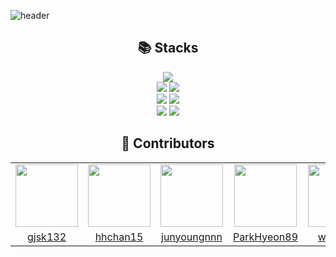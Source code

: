 ![header](https://capsule-render.vercel.app/api?type=waving&desc=2024%20-%201%20-%20Game%201%20team&text=CAT%20TOWN&animation=fadeIn&fontsize=30&color=gradient&customColorList=1,2,3&height=200&fontColor=ffffff&fontAlign=75&fontAlign=75&fontAlignY=45&descAlign=83.6&descAlignY=20)

<div align=center><h2>📚 Stacks</h2></div>

<div align=center> 
  <img src="https://img.shields.io/badge/unity-ffffff?style=for-the-badge&logo=unity&logoColor=black"> 
  <br>
  
  <img src="https://img.shields.io/badge/c sharp-512bd4?style=for-the-badge&logo=csharp&logoColor=white">
  <img src="https://img.shields.io/badge/visual studio-5c2d91?style=for-the-badge&logo=visualstudio&logoColor=white">
  <br>
  
  <img src="https://img.shields.io/badge/notion-000000?style=for-the-badge&logo=notion&logoColor=white">
  <img src="https://img.shields.io/badge/discord-5865f2?style=for-the-badge&logo=discord&logoColor=white">
  <br>
  
  <img src="https://img.shields.io/badge/github-181717?style=for-the-badge&logo=github&logoColor=white">
  <img src="https://img.shields.io/badge/git-F05032?style=for-the-badge&logo=git&logoColor=white">
  <br>
</div>

<div align=center><h2>🐥 Contributors</h2></div>

<div align=center>
<table>
  <tr>
    <td align="center"><a href="https://github.com/gjsk132"><img src="https://avatars.githubusercontent.com/u/113815454?v=4" width="100px;" alt=""/>
    <td align="center"><a href="https://github.com/hhchan15"><img src="https://avatars.githubusercontent.com/u/86926175?v=4" width="100px;" alt=""/>
    <td align="center"><a href="https://github.com/junyoungnnn"><img src="https://avatars.githubusercontent.com/u/119721103?v=4" width="100px;" alt=""/>
    <td align="center"><a href="https://github.com/ParkHyeon89"><img src="https://avatars.githubusercontent.com/u/163558275?v=4" width="100px;" alt=""/>
    <td align="center"><a href="https://github.com/westging"><img src="https://avatars.githubusercontent.com/u/109637733?v=4" width="100px;" alt=""/>
  </tr>
    <tr>
    <td align="center"><a href="https://github.com/gjsk132" title="Code">gjsk132</a></td>
    <td align="center"><a href="https://github.com/gjsk132" title="Code">hhchan15</a></td>
    <td align="center"><a href="https://github.com/gjsk132" title="Code">junyoungnnn</a></td>
    <td align="center"><a href="https://github.com/gjsk132" title="Code">ParkHyeon89</a></td>
    <td align="center"><a href="https://github.com/gjsk132" title="Code">westging</a></td>
  </tr>
</table>
</div>

